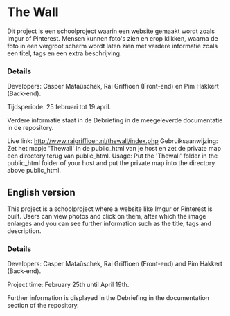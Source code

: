 # The Wall
Dit project is een schoolproject waarin een website gemaakt wordt zoals Imgur of Pinterest.
Mensen kunnen foto's zien en erop klikken, waarna de foto in een vergroot scherm wordt laten zien met verdere informatie zoals een titel, tags en een extra beschrijving.

### Details
Developers: Casper Mataûschek, Rai Griffioen (Front-end) en Pim Hakkert (Back-end).

Tijdsperiode: 25 februari tot 19 april.

Verdere informatie staat in de Debriefing in de meegeleverde documentatie in de repository.

Live link: http://www.raigriffioen.nl/thewall/index.php
Gebruiksaanwijzing: Zet het mapje 'Thewall' in de public_html van je host en zet de private map een directory terug van public_html.
Usage: Put the 'Thewall' folder in the public_html folder of your host and put the private map into the directory above public_html.

## English version
This project is a schoolproject where a website like Imgur or Pinterest is built.
Users can view photos and click on them, after which the image enlarges and you can see further information such as the title, tags and description.

### Details

Developers: Casper Mataûschek, Rai Griffioen (Front-end) and Pim Hakkert (Back-end).

Project time: February 25th until April 19th.

Further information is displayed in the Debriefing in the documentation section of the repository.
